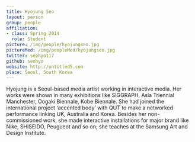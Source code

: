 ```yaml
---
title: Hyojung Seo
layout: person
group: people
affiliation:
- class: Spring 2014
  role: Student
picture: /img/people/hyojungseo.jpg
pictureMed: /img/peopleMed/hyojungseo.jpg
twitter: seohyo117
github: seohyo
website: http://untitled5.com
place: Seoul, South Korea
---
```

Hyojung is a Seoul-based media artist working in interactive media. Her works were shown in many exhibitions like SIGGRAPH, Asia Triennial Manchester, Oogaki Biennale, Kobe Biennale. She had joined the international project ‘accented body’ with QUT to make a networked performance linking UK, Australia and Korea. Besides her non-commissioned work, she made interactive installations for major brand like Nike, SHISEIDO, Peugueot and so on; she teaches at the Samsung Art and Design Institute.
